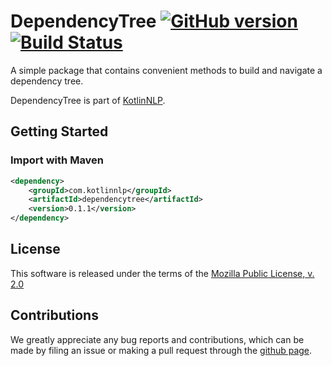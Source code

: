 # DependencyTree [![GitHub version](https://badge.fury.io/gh/KotlinNLP%2FDependencyTree.svg)](https://badge.fury.io/gh/KotlinNLP%2FDependencyTree) [![Build Status](https://travis-ci.org/KotlinNLP/DependencyTree.svg?branch=master)](https://travis-ci.org/KotlinNLP/DependencyTree)

A simple package that contains convenient methods to build and navigate a dependency tree.

DependencyTree is part of [KotlinNLP](http://kotlinnlp.com/ "KotlinNLP").


## Getting Started

### Import with Maven

```xml
<dependency>
    <groupId>com.kotlinnlp</groupId>
    <artifactId>dependencytree</artifactId>
    <version>0.1.1</version>
</dependency>
```


## License

This software is released under the terms of the 
[Mozilla Public License, v. 2.0](https://mozilla.org/MPL/2.0/ "Mozilla Public License, v. 2.0")


## Contributions

We greatly appreciate any bug reports and contributions, which can be made by filing an issue or making a pull 
request through the [github page](https://github.com/KotlinNLP/DependencyTree "DependencyTree on GitHub").
